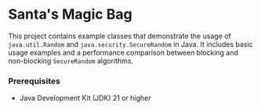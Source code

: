 # Santa's Magic Bag

This project contains example classes that demonstrate the usage of `java.util.Random` and `java.security.SecureRandom` in Java. It includes basic usage examples and a performance comparison between blocking and non-blocking `SecureRandom` algorithms.

### Prerequisites 
- Java Development Kit (JDK) 21 or higher

